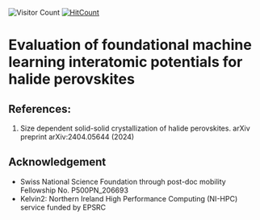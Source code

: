 ![Visitor Count](https://profile-counter.glitch.me/{paramvir3}/count.svg)
[![HitCount](https://hits.dwyl.com/paramvir3/https://github.com/paramvir3/Foundational-MLIPs-Halide-Perovskites.svg?style=flat-square)](http://hits.dwyl.com/paramvir3/https://github.com/paramvir3/Foundational-MLIPs-Halide-Perovskites)

# Evaluation of foundational machine learning interatomic potentials for halide perovskites

## References: 
1. Size dependent solid-solid crystallization of halide perovskites. arXiv preprint arXiv:2404.05644 (2024)

## Acknowledgement
- Swiss National Science Foundation through post-doc mobility Fellowship No. P500PN_206693
- Kelvin2: Northern Ireland High Performance Computing (NI-HPC) service funded by EPSRC
